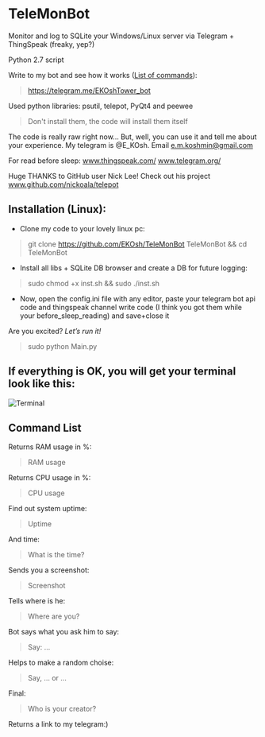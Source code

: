 ﻿# TeleMonBot
Monitor and log to SQLite your Windows/Linux server via Telegram + ThingSpeak (freaky, yep?)

Python 2.7 script

Write to my bot and see how it works ([List of commands](https://github.com/EKOsh/TeleMonBot/blob/master/README.md#command-list)):
> https://telegram.me/EKOshTower_bot

Used python libraries: psutil, telepot, PyQt4 and peewee
> Don't install them, the code will install them itself

The code is really raw right now... But, well, you can use it and tell me about your experience. My telegram is @E_KOsh. Email e.m.koshmin@gmail.com

For read before sleep: www.thingspeak.com/ www.telegram.org/ 

Huge THANKS to GitHub user Nick Lee! Check out his project www.github.com/nickoala/telepot


## Installation (Linux):

- Clone my code to your lovely linux pc:

> git clone https://github.com/EKOsh/TeleMonBot TeleMonBot && cd TeleMonBot

- Install all libs + SQLite DB browser and create a DB for future logging:

> sudo chmod +x inst.sh && sudo ./inst.sh

- Now, open the config.ini file with any editor, paste your telegram bot api code and thingspeak channel write code (I think you got them while your before_sleep_reading) and save+close it

Are you excited? *Let’s run it!*

> sudo python Main.py

## If everything is OK, you will get your terminal look like this:

![Terminal](https://github.com/EKOsh/TeleMonBot/blob/master/terminal.png)

## Command List

Returns RAM usage in %:
> RAM usage

Returns CPU usage in %:
> CPU usage

Find out system uptime:
> Uptime

And time:
> What is the time?

Sends you a screenshot:
> Screenshot

Tells where is he:
> Where are you?

Bot says what you ask him to say:
> Say: ...

Helps to make a random choise:
> Say, ... or ...

Final:
> Who is your creator?

Returns a link to my telegram:)
